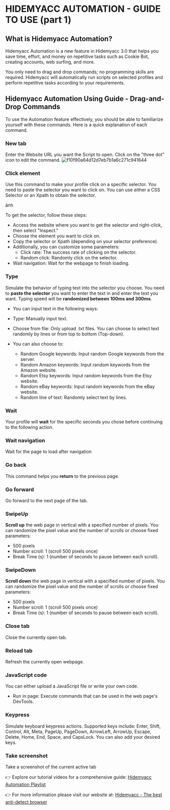# HIDEMYACC AUTOMATION - GUIDE TO USE (part 1) 
## What is Hidemyacc Automation?
Hidemyacc Automation is a new feature in Hidemyacc 3.0 that helps you save time, effort, and money on repetitive tasks such as Cookie Bot, creating accounts, web surfing, and more. 

You only need to drag and drop commands; no programming skills are required. Hidemyacc will automatically run scripts on selected profiles and perform repetitive tasks according to your requirements.

## Hidemyacc Automation Using Guide - Drag-and-Drop Commands
To use the Automation feature effectively, you should be able to familiarize yourself with these commands. Here is a quick explanation of each command.
### New tab
Enter the Website URL you want the Script to open. Click on the "three dot" icon to edit the command. 
![f10f90a64d12d7eb7b1a6c271c941644](https://github.com/meimeiblue01/meimeiblue01/assets/124659659/462370f6-87cd-4b33-aff7-d7b629d477a2)
### Click element
Use this command to make your profile click on a specific selector. You need to paste the selector you want to click on. You can use either a CSS Selector or an Xpath to obtain the selector.

ảnh

To get the selector, follow these steps:
- Access the website where you want to get the selector and right-click, then select "Inspect."
- Choose the element you want to click on.
- Copy the selector or Xpath (depending on your selector preference).
- Additionally, you can customize some parameters:
  - Click rate: The success rate of clicking on the selector.
  -  Random click: Randomly click on the selector.
 - Wait navigation: Wait for the webpage to finish loading.

### Type
Simulate the behavior of typing text into the selector you choose. You need to **paste the selector** you want to enter the text in and enter the text you want. Typing speed will be **randomized between 100ms and 300ms**.

- You can input text in the following ways:
- Type: Manually input text.
- Choose from file: Only upload .txt files. You can choose to select text randomly by lines or from top to bottom (Top-down).

- You can also choose to:
  - Random Google keywords: Input random Google keywords from the server.
  - Random Amazon keywords: Input random keywords from the Amazon website.
  - Random Etsy keywords: Input random keywords from the Etsy website.
  - Random eBay keywords: Input random keywords from the eBay website.
  - Random line of text: Randomly select text by lines.

### Wait
Your profile will **wait** for the specific seconds you chose before continuing to the following action.
### Wait navigation
Wait for the page to load after navigation
### Go back
This command helps you **return** to the previous page.

### Go forward
Go forward to the next page of the tab.

### SwipeUp

**Scroll up** the web page in vertical with a specified number of pixels. You can randomize the pixel value and the number of scrolls or choose fixed parameters:
- 500 pixels
- Number scroll: 1 (scroll 500 pixels once)
- Break Time (s): 1 (number of seconds to pause between each scroll).

### SwipeDown

**Scroll down** the web page in vertical with a specified number of pixels. You can randomize the pixel value and the number of scrolls or choose fixed parameters:
- 500 pixels
- Number scroll: 1 (scroll 500 pixels once)
- Break Time (s): 1 (number of seconds to pause between each scroll).

### Close tab
Close the currently open tab.

### Reload tab
Refresh the currently open webpage.

### JavaScript code
You can either upload a JavaScript file or write your own code.
- Run in page: Execute commands that can be used in the web page's DevTools.

### Keypress
Simulate keyboard keypress actions. Supported keys include: Enter, Shift, Control, Alt, Meta, PageUp, PageDown, ArrowLeft, ArrowUp, Escape, Delete, Home, End, Space, and CapsLock. You can also add your desired keys.
### Take screenshot
Take a screenshot of the current active tab

👉 Explore our tutorial videos for a comprehensive guide: [Hidemyacc Automation Playlist](https://www.youtube.com/watch?v=7ZeOfx70ino&list=PLBBtW4MP4Bf66mPrzu4TVyBiz0v2eygeG)

👉 For more information please visit our website at: [Hidemyacc - The best anti-detect browser](https://hidemyacc.com/)

